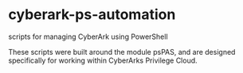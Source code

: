 # cyberark-ps-automation
scripts for managing CyberArk using PowerShell

These scripts were built around the module psPAS, and are designed specifically for working within CyberArks Privilege Cloud.
